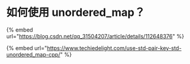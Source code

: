# 如何使用 unordered\_map？

{% embed url="https://blog.csdn.net/qq_31504207/article/details/112648376" %}

{% embed url="https://www.techiedelight.com/use-std-pair-key-std-unordered_map-cpp/" %}
